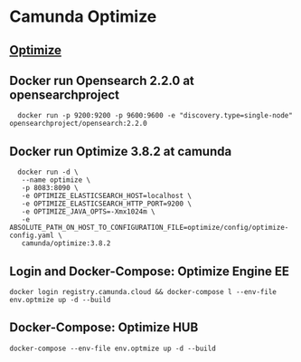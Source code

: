 # Camunda Optimize
## [Optimize](http://localhost:8083/)
## Docker run Opensearch 2.2.0 at opensearchproject
```shell
  docker run -p 9200:9200 -p 9600:9600 -e "discovery.type=single-node" opensearchproject/opensearch:2.2.0
```
## Docker run Optimize 3.8.2 at camunda
```shell
  docker run -d \
   --name optimize \
   -p 8083:8090 \
   -e OPTIMIZE_ELASTICSEARCH_HOST=localhost \
   -e OPTIMIZE_ELASTICSEARCH_HTTP_PORT=9200 \
   -e OPTIMIZE_JAVA_OPTS=-Xmx1024m \
   -e ABSOLUTE_PATH_ON_HOST_TO_CONFIGURATION_FILE=optimize/config/optimize-config.yaml \
   camunda/optimize:3.8.2
```
## Login and Docker-Compose: Optimize Engine EE
```shell
docker login registry.camunda.cloud && docker-compose l --env-file env.optmize up -d --build
```
## Docker-Compose: Optimize HUB
```shell
docker-compose --env-file env.optmize up -d --build
```